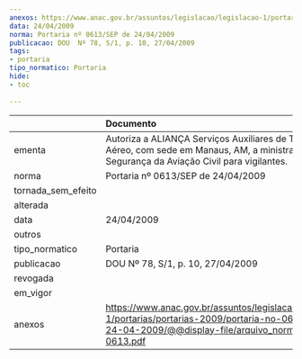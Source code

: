 ```yaml
---
anexos: https://www.anac.gov.br/assuntos/legislacao/legislacao-1/portarias/portarias-2009/portaria-no-0613-sep-de-24-04-2009/@@display-file/arquivo_norma/PA2009-0613.pdf
data: 24/04/2009
norma: Portaria nº 0613/SEP de 24/04/2009
publicacao: DOU  Nº 78, S/1, p. 10, 27/04/2009
tags:
- portaria
tipo_normatico: Portaria
hide: 
- toc 
 
---
```


|                    | Documento                                                                                                                                                         |
|:-------------------|:------------------------------------------------------------------------------------------------------------------------------------------------------------------|
| ementa             | Autoriza a ALIANÇA Serviços Auxiliares de Transporte Aéreo, com sede em Manaus, AM, a ministrar curso de Segurança da Aviação Civil para vigilantes.              |
| norma              | Portaria nº 0613/SEP de 24/04/2009                                                                                                                                |
| tornada_sem_efeito |                                                                                                                                                                   |
| alterada           |                                                                                                                                                                   |
| data               | 24/04/2009                                                                                                                                                        |
| outros             |                                                                                                                                                                   |
| tipo_normatico     | Portaria                                                                                                                                                          |
| publicacao         | DOU  Nº 78, S/1, p. 10, 27/04/2009                                                                                                                                |
| revogada           |                                                                                                                                                                   |
| em_vigor           |                                                                                                                                                                   |
| anexos             | https://www.anac.gov.br/assuntos/legislacao/legislacao-1/portarias/portarias-2009/portaria-no-0613-sep-de-24-04-2009/@@display-file/arquivo_norma/PA2009-0613.pdf |